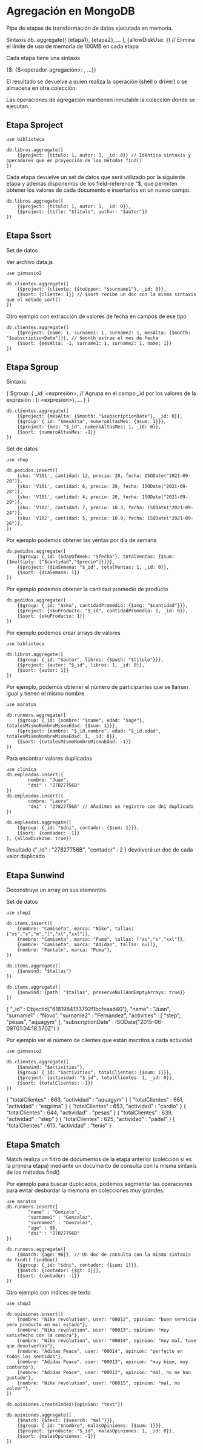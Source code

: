 # Agregación en MongoDB

Pipe de etapas de transformación de datos ejecutada en memoria.

Sintaxis
db.<coleccion>.aggregate([
    {etapa1},
    {etapa2},
    ...
], {allowDiskUse: <boolean>}) // Elimina el límite de uso de memoria de 100MB en cada etapa

Cada etapa tiene una sintaxis

{$<operador-etapa>: {$<operador-agregación>: <expresion>, ...}}

El resultado se devuelve a quien realiza la operación (shell o driver) o se almacena en otra colección.

Las operaciones de agregación mantienen inmutable la colección donde se ejecutan.

## Etapa $project

```
use biblioteca

db.libros.aggregate([
    {$project: {titulo: 1, autor: 1, _id: 0}} // Idéntica sintaxis y operadores que en proyección de los métodos find()
])
```

Cada etapa devuelve un set de datos que será utilizado por la siguiente etapa y además disponemos de los
field-reference "$<nombre-campo-etapa-anterior>, que permiten obtener los valores de cada documento e insertarlos 
en un nuevo campo.

```
db.libros.aggregate([
    {$project: {titulo: 1, autor: 1, _id: 0}},
    {$project: {title: "$titulo", author: "$autor"}}
])
```

## Etapa $sort

Set de datos

Ver archivo data.js

```
use gimnasio2

db.clientes.aggregate([
    {$project: {cliente: {$toUpper: "$surname1"}, _id: 0}},
    {$sort: {cliente: 1}} // $sort recibe un doc con la misma sintaxis que el método sort()
])
```

Otro ejemplo con extracción de valores de fecha en campos de ese tipo

```
db.clientes.aggregate([
    {$project: {name: 1, surname1: 1, surname2: 1, mesAlta: {$month: "$subscriptionDate"}}}, // $month extrae el mes de fecha
    {$sort: {mesAlta: -1, surname1: 1, surname2: 1, name: 1}}
])
```

## Etapa $group

Sintaxis

{
    $group: {
        _id: <expresión>, // Agrupa en el campo _id por los valores de la expresión
        <campo>: {<acumulador>: <expresión>},
        ...
    }
}

```
db.clientes.aggregate([
    {$project: {mesAlta: {$month: "$subscriptionDate"}, _id: 0}},
    {$group: {_id: "$mesAlta", numeroAltasMes: {$sum: 1}}},
    {$project: {mes: "$_id", numeroAltasMes: 1, _id: 0}},
    {$sort: {numeroAltasMes: -1}}
])
```

Set de datos

```
use shop

db.pedidos.insert([
    {sku: 'V101', cantidad: 12, precio: 20, fecha: ISODate("2021-09-20")},
    {sku: 'V101', cantidad: 6, precio: 20, fecha: ISODate("2021-09-28")},
    {sku: 'V101', cantidad: 4, precio: 20, fecha: ISODate("2021-09-29")},
    {sku: 'V102', cantidad: 7, precio: 10.3, fecha: ISODate("2021-09-24")},
    {sku: 'V102', cantidad: 5, precio: 10.9, fecha: ISODate("2021-09-26")},
])

```

Por ejemplo podemos obtener las ventas por día de semana

```
db.pedidos.aggregate([
    {$group: {_id: {$dayOfWeek: "$fecha"}, totalVentas: {$sum: {$multiply: ["$cantidad","$precio"]}}}},
    {$project: {diaSemana: "$_id", totalVentas: 1, _id: 0}},
    {$sort: {diaSemana: 1}}
])
```

Por ejemplo podemos obtener la cantidad promedio de producto

```
db.pedidos.aggregate([
    {$group: {_id: "$sku", cantidadPromedio: {$avg: "$cantidad"}}},
    {$project: {skuProducto: "$_id", cantidadPromedio: 1, _id: 0}},
    {$sort: {skuProducto: 1}}
])
```

Por ejemplo podemos crear arrays de valores

```
use biblioteca

db.libros.aggregate([
    {$group: {_id: "$autor", libros: {$push: "$titulo"}}},
    {$project: {autor: "$_id", libros: 1, _id: 0}},
    {$sort: {autor: 1}}
])

```

Por ejemplo, podemos obtener el número de participantes que se llaman igual y tienen el mismo nombre

```
use maraton

db.runners.aggregate([
    {$group: {_id: {nombre: "$name", edad: "$age"}, totalesMismoNombreMismaEdad: {$sum: 1}}},
    {$project: {nombre: "$_id.nombre", edad: "$_id.edad", totalesMismoNombreMismaEdad: 1, _id: 0}},
    {$sort: {totalesMismoNombreMismaEdad: -1}}
])
```

Para encontrar valores duplicados

```
use clinica
db.empleados.insert({
        nombre: "Juan",
        "dni" : "27827756B" 
})
db.empleados.insert({
        nombre: "Laura",
        "dni" : "27827756B" // Añadimos un registro con dni duplicado
})

db.empleados.aggregate([
    {$group: {_id: "$dni", contador: {$sum: 1}}},
    {$sort: {contador: -1}}
], {allowDiskUse: true})

```
Resultado
{"_id" : "27827756B", "contador" : 2 } devolverá un doc de cada valor duplicado

## Etapa $unwind

Deconstruye un array en sus elementos.

Set de datos

```
use shop2

db.items.insert([
    {nombre: "Camiseta", marca: "Nike", tallas: ["xs","s","m","l","xl","xxl"]},
    {nombre: "Camiseta", marca: "Puma", tallas: ["xs","s","xxl"]},
    {nombre: "Camiseta", marca: "Adidas", tallas: null},
    {nombre: "Pantaln", marca: "Puma"}, 
])

```

```
db.items.aggregate([
    {$unwind: "$tallas"}
])

db.items.aggregate([
    {$unwind: {path: "$tallas", preserveNullAndEmptyArrays: true}}
])
```

{
        "_id" : ObjectId("6181984133792f1bcfeaad40"),
        "name" : "Juan",
        "surname1" : "Novo",
        "surname2" : "Fernández",
        "activities" : [
                "step",
                "pesas",
                "aquagym"
        ],
        "subscriptionDate" : ISODate("2015-06-09T01:04:18.570Z")
}


Por ejemplo ver el número de clientes que están inscritos a cada actividad

```
use gimnasio2

db.clientes.aggregate([
    {$unwind: "$activities"},
    {$group: {_id: "$activities", totalClientes: {$sum: 1}}},
    {$project: {actividad: "$_id", totalClientes: 1, _id: 0}},
    {$sort: {totalClientes: -1}}
])
```

{ "totalClientes" : 663, "actividad" : "aquagym" }
{ "totalClientes" : 661, "actividad" : "esgrima" }
{ "totalClientes" : 653, "actividad" : "cardio" }
{ "totalClientes" : 644, "actividad" : "pesas" }
{ "totalClientes" : 639, "actividad" : "step" }
{ "totalClientes" : 625, "actividad" : "padel" }
{ "totalClientes" : 615, "actividad" : "tenis" }

## Etapa $match

Match realiza un filtro de documentos de la etapa anterior (colección si es la primera etapa) mediante un documento
de consulta con la misma sintaxis de los métodos find()

Por ejemplo para buscar duplicados, podemos segmentar las operaciones para evitar desbordar la memoria
en colecciones muy grandes.

```
use maraton
db.runners.insert({
        "name" : "Gonzalo",
        "surname1" : "Gonzalez",
        "surname2" : "Gonzalez",
        "age" : 96,
        "dni" : "27827756B"
})

db.runners.aggregate([
    {$match: {age: 96}}, // Un doc de consulta con la misma sintaxis de find() findOne() 
    {$group: {_id: "$dni", contador: {$sum: 1}}},
    {$match: {contador: {$gt: 1}}},
    {$sort: {contador: -1}}
])
```

Otro ejemplo con índices de texto

```
use shop3

db.opiniones.insert([
    {nombre: "Nike revolution", user: "00012", opinion: "buen servicio pero producto en mal estado"},
    {nombre: "Nike revolution", user: "00013", opinion: "muy satisfecho con la compra"},
    {nombre: "Nike revolution", user: "00014", opinion: "muy mal, tuve que devolverlas"},
    {nombre: "Adidas Peace", user: "00014", opinion: "perfecto en todos los sentidos"},
    {nombre: "Adidas Peace", user: "00013", opinion: "muy bien, muy contento"},
    {nombre: "Adidas Peace", user: "00012", opinion: "mal, no me han gustado"},
    {nombre: "Nike revolution", user: "00015", opinion: "mal, no volver"},
])

db.opiniones.createIndex({opinion: "text"})

db.opiniones.aggregate([
    {$match: {$text: {$search: "mal"}}},
    {$group: {_id: "$nombre", malasOpiniones: {$sum: 1}}},
    {$project: {producto: "$_id", malasOpiniones: 1, _id: 0}},
    {$sort: {malasOpiniones: -1}}
])

```